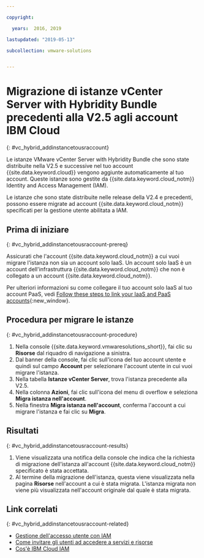 ```yaml
---

copyright:

  years:  2016, 2019

lastupdated: "2019-05-13"

subcollection: vmware-solutions


---
```


# Migrazione di istanze vCenter Server with Hybridity Bundle precedenti alla V2.5 agli account IBM Cloud
{: #vc_hybrid_addinstancetousraccount}

Le istanze VMware vCenter Server with Hybridity Bundle che sono state distribuite nella V2.5 e successive nel tuo account {{site.data.keyword.cloud}} vengono aggiunte automaticamente al tuo account. Queste istanze sono gestite da {{site.data.keyword.cloud_notm}} Identity and Access Management (IAM).

Le istanze che sono state distribuite nelle release della V2.4 e precedenti, possono essere migrate ad account {{site.data.keyword.cloud_notm}} specificati per la gestione utente abilitata a IAM.

## Prima di iniziare
{: #vc_hybrid_addinstancetousraccount-prereq}

Assicurati che l'account {{site.data.keyword.cloud_notm}} a cui vuoi migrare l'istanza non sia un account solo IaaS. Un account solo IaaS è un account dell'infrastruttura {{site.data.keyword.cloud_notm}} che non è collegato a un account {{site.data.keyword.cloud_notm}}.

Per ulteriori informazioni su come collegare il tuo account solo IaaS al tuo account PaaS, vedi [Follow these steps to link your IaaS and PaaS accounts](https://www.ibm.com/cloud/blog/follow-steps-link-iaas-paas-accounts){:new_window}.

## Procedura per migrare le istanze
{: #vc_hybrid_addinstancetousraccount-procedure}

1. Nella console {{site.data.keyword.vmwaresolutions_short}}, fai clic su **Risorse** dal riquadro di navigazione a sinistra.
2. Dal banner della console, fai clic sull'icona del tuo account utente e quindi sul campo **Account** per selezionare l'account utente in cui vuoi migrare l'istanza.
3. Nella tabella **Istanze vCenter Server**, trova l'istanza precedente alla V2.5.
4. Nella colonna **Azioni**, fai clic sull'icona del menu di overflow e seleziona **Migra istanza nell'account**.
5. Nella finestra **Migra istanza nell'account**, conferma l'account a cui migrare l'istanza e fai clic su **Migra**.

## Risultati
{: #vc_hybrid_addinstancetousraccount-results}

1. Viene visualizzata una notifica della console che indica che la richiesta di migrazione dell'istanza all'account {{site.data.keyword.cloud_notm}} specificato è stata accettata.
2. Al termine della migrazione dell'istanza, questa viene visualizzata nella pagina **Risorse** nell'account a cui è stata migrata. L'istanza migrata non viene più visualizzata nell'account originale dal quale è stata migrata.

## Link correlati
{: #vc_hybrid_addinstancetousraccount-related}

* [Gestione dell'accesso utente con IAM](/docs/services/vmwaresolutions?topic=vmware-solutions-iam#iam)
* [Come invitare gli utenti ad accedere a servizi e risorse](/docs/services/vmwaresolutions/vmonic?topic=vmware-solutions-iamuserinvite)
* [Cos'è IBM Cloud IAM](/docs/iam?topic=iam-iamoverview)
